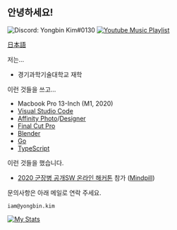 ## 안녕하세요!

![Discord: Yongbin Kim#0130](https://img.shields.io/badge/Discord-Yongbin%20Kim%230130-blue?logo=discord&color=7289da&labelColor=697ec4&logoColor=ffffff)
[![Youtube Music Playlist](https://img.shields.io/badge/Music-Playlist-white?style=flat&logo=youtube-music&labelColor=FF0000)](https://music.youtube.com/playlist?list=PLl5Zvup5IjCu5fq5OHS5TAzbjAYkNh66t&feature=share)

[日本語](https://github.com/ybkimm/ybkimm/blob/main/jp/README.md)

저는...

* 경기과학기술대학교 재학

이런 것들을 쓰고...

* Macbook Pro 13-Inch (M1, 2020)
* [Visual Studio Code](https://code.visualstudio.com/)
* [Affinity Photo](https://affinity.serif.com/en-gb/photo/)/[Designer](https://affinity.serif.com/en-gb/designer/)
* [Final Cut Pro](https://www.apple.com/final-cut-pro/)
* [Blender](blender.org)
* [Go](https://golang.org)
* [TypeScript](https://www.typescriptlang.org/)

이런 것들을 했습니다.

* [2020 군장병 공개SW 온라인 해커톤](https://osam.kr/main/page.jsp?pid=offline.offline19) 참가 ([Mindpill](https://github.com/osamhack2020/WEB_mindpill_mindpill))

문의사항은 아래 메일로 연락 주세요.

```
iam@yongbin.kim
```

[![My Stats](https://github-readme-stats.vercel.app/api?username=ybkimm&count_private=true&theme=tokyonight)](https://github.com/anuraghazra/github-readme-stats)

